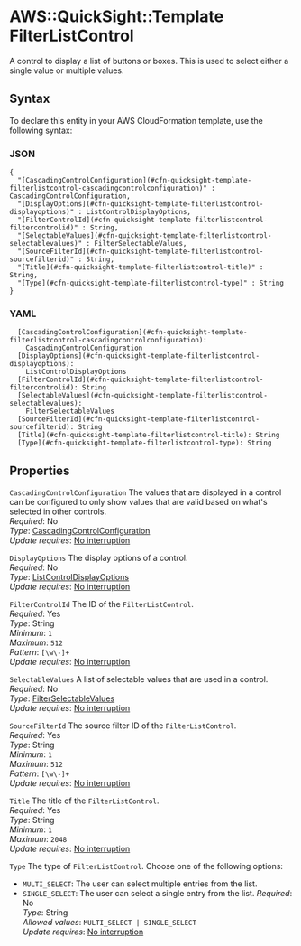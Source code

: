 # AWS::QuickSight::Template FilterListControl<a name="aws-properties-quicksight-template-filterlistcontrol"></a>

A control to display a list of buttons or boxes\. This is used to select either a single value or multiple values\.

## Syntax<a name="aws-properties-quicksight-template-filterlistcontrol-syntax"></a>

To declare this entity in your AWS CloudFormation template, use the following syntax:

### JSON<a name="aws-properties-quicksight-template-filterlistcontrol-syntax.json"></a>

```
{
  "[CascadingControlConfiguration](#cfn-quicksight-template-filterlistcontrol-cascadingcontrolconfiguration)" : CascadingControlConfiguration,
  "[DisplayOptions](#cfn-quicksight-template-filterlistcontrol-displayoptions)" : ListControlDisplayOptions,
  "[FilterControlId](#cfn-quicksight-template-filterlistcontrol-filtercontrolid)" : String,
  "[SelectableValues](#cfn-quicksight-template-filterlistcontrol-selectablevalues)" : FilterSelectableValues,
  "[SourceFilterId](#cfn-quicksight-template-filterlistcontrol-sourcefilterid)" : String,
  "[Title](#cfn-quicksight-template-filterlistcontrol-title)" : String,
  "[Type](#cfn-quicksight-template-filterlistcontrol-type)" : String
}
```

### YAML<a name="aws-properties-quicksight-template-filterlistcontrol-syntax.yaml"></a>

```
  [CascadingControlConfiguration](#cfn-quicksight-template-filterlistcontrol-cascadingcontrolconfiguration):
    CascadingControlConfiguration
  [DisplayOptions](#cfn-quicksight-template-filterlistcontrol-displayoptions):
    ListControlDisplayOptions
  [FilterControlId](#cfn-quicksight-template-filterlistcontrol-filtercontrolid): String
  [SelectableValues](#cfn-quicksight-template-filterlistcontrol-selectablevalues):
    FilterSelectableValues
  [SourceFilterId](#cfn-quicksight-template-filterlistcontrol-sourcefilterid): String
  [Title](#cfn-quicksight-template-filterlistcontrol-title): String
  [Type](#cfn-quicksight-template-filterlistcontrol-type): String
```

## Properties<a name="aws-properties-quicksight-template-filterlistcontrol-properties"></a>

`CascadingControlConfiguration` <a name="cfn-quicksight-template-filterlistcontrol-cascadingcontrolconfiguration"></a>
The values that are displayed in a control can be configured to only show values that are valid based on what's selected in other controls\.  
_Required_: No  
_Type_: [CascadingControlConfiguration](aws-properties-quicksight-template-cascadingcontrolconfiguration.md)  
_Update requires_: [No interruption](https://docs.aws.amazon.com/AWSCloudFormation/latest/UserGuide/using-cfn-updating-stacks-update-behaviors.html#update-no-interrupt)

`DisplayOptions` <a name="cfn-quicksight-template-filterlistcontrol-displayoptions"></a>
The display options of a control\.  
_Required_: No  
_Type_: [ListControlDisplayOptions](aws-properties-quicksight-template-listcontroldisplayoptions.md)  
_Update requires_: [No interruption](https://docs.aws.amazon.com/AWSCloudFormation/latest/UserGuide/using-cfn-updating-stacks-update-behaviors.html#update-no-interrupt)

`FilterControlId` <a name="cfn-quicksight-template-filterlistcontrol-filtercontrolid"></a>
The ID of the `FilterListControl`\.  
_Required_: Yes  
_Type_: String  
_Minimum_: `1`  
_Maximum_: `512`  
_Pattern_: `[\w\-]+`  
_Update requires_: [No interruption](https://docs.aws.amazon.com/AWSCloudFormation/latest/UserGuide/using-cfn-updating-stacks-update-behaviors.html#update-no-interrupt)

`SelectableValues` <a name="cfn-quicksight-template-filterlistcontrol-selectablevalues"></a>
A list of selectable values that are used in a control\.  
_Required_: No  
_Type_: [FilterSelectableValues](aws-properties-quicksight-template-filterselectablevalues.md)  
_Update requires_: [No interruption](https://docs.aws.amazon.com/AWSCloudFormation/latest/UserGuide/using-cfn-updating-stacks-update-behaviors.html#update-no-interrupt)

`SourceFilterId` <a name="cfn-quicksight-template-filterlistcontrol-sourcefilterid"></a>
The source filter ID of the `FilterListControl`\.  
_Required_: Yes  
_Type_: String  
_Minimum_: `1`  
_Maximum_: `512`  
_Pattern_: `[\w\-]+`  
_Update requires_: [No interruption](https://docs.aws.amazon.com/AWSCloudFormation/latest/UserGuide/using-cfn-updating-stacks-update-behaviors.html#update-no-interrupt)

`Title` <a name="cfn-quicksight-template-filterlistcontrol-title"></a>
The title of the `FilterListControl`\.  
_Required_: Yes  
_Type_: String  
_Minimum_: `1`  
_Maximum_: `2048`  
_Update requires_: [No interruption](https://docs.aws.amazon.com/AWSCloudFormation/latest/UserGuide/using-cfn-updating-stacks-update-behaviors.html#update-no-interrupt)

`Type` <a name="cfn-quicksight-template-filterlistcontrol-type"></a>
The type of `FilterListControl`\. Choose one of the following options:

- `MULTI_SELECT`: The user can select multiple entries from the list\.
- `SINGLE_SELECT`: The user can select a single entry from the list\.
  _Required_: No  
  _Type_: String  
  _Allowed values_: `MULTI_SELECT | SINGLE_SELECT`  
  _Update requires_: [No interruption](https://docs.aws.amazon.com/AWSCloudFormation/latest/UserGuide/using-cfn-updating-stacks-update-behaviors.html#update-no-interrupt)

